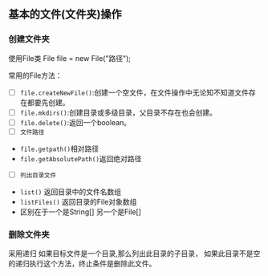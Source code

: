## 基本的文件(文件夹)操作
### 创建文件夹

使用File类 File file = new File("路径");

常用的File方法：
-[ ] `file.createNewFile()`:创建一个空文件，在文件操作中无论知不知道文件存在都要先创建。
-[ ] `file.mkdirs()`:创建目录或多级目录，父目录不存在也会创建。
-[ ] `file.delete()`:返回一个boolean。
- [ ] `文件路径`
- `file.getpath()`相对路径
- `file.getAbsolutePath()`返回绝对路径　
-[ ] `列出目录文件`
- `list()` 返回目录中的文件名数组
- `listFiles()` 返回目录的File对象数组
- 区别在于一个是String[] 另一个是File[]


### 删除文件夹
采用递归
如果目标文件是一个目录,那么列出此目录的子目录，
如果此目录不是空的递归执行这个方法，终止条件是删除此文件。